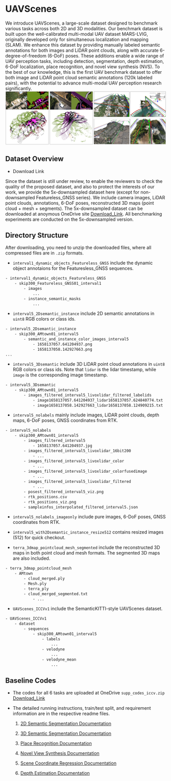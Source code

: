 

# UAVScenes 
We introduce UAVScenes, a large-scale dataset designed to benchmark various tasks across both 2D and 3D modalities.
Our benchmark dataset is built upon the well-calibrated multi-modal UAV dataset MARS-LVIG, originally developed only for simultaneous localization and mapping (SLAM). We enhance this dataset by providing manually labeled semantic annotations for both images and LiDAR point clouds, along with accurate 6-degree-of-freedom (6-DoF) poses. These additions enable a wide range of UAV perception tasks, including detection, segmentation, depth estimation, 6-DoF localization, place recognition, and novel view synthesis (NVS). To the best of our knowledge, this is the first UAV benchmark dataset to offer both image and LiDAR point cloud semantic annotations (120k labeled pairs), with the potential to advance multi-modal UAV perception research significantly. 
![pic](./pics/supp_demo.png)



## Dataset Overview
- Download Link

Since the dataset is still under review, to enable the reviewers to check the quality of the proposed dataset, and also to protect the interests of our work, we provide the 5x-downsampled dataset here (except for non-downsampled Featureless_GNSS series). We include camera images, LiDAR point clouds, annotations, 6-DoF poses, reconstructed 3D maps (point cloud + mesh + segments).
The 5x-downsampled dataset can be downloaded at 
anoymous OneDrive site [Download_Link](https://suppsupp321-my.sharepoint.com/:f:/g/personal/suppsupp321_suppsupp321_onmicrosoft_com/Emby2Ouvp1lOt-FDY74i13UBoWrrNRUxbTHv9AxEiv_4ow?e=ZqF16s). All benchmarking experiments are conducted on the 5x-downsampled version.





## Directory Structure

After downloading, you need to unzip the downloaded files, where all compressed files are in `.zip` formats.

- `interval1_dynamic_objects_Featureless_GNSS` include the dynamic object annotaions for the Featuresless_GNSS sequences.
```
- interval1_dynamic_objects_Featureless_GNSS
    - skip300_Featureless_GNSS01_interval1
        - images
            ...
        - instance_semantic_masks
            ...
```

- `interval5_2Dsemantic_instance` include 2D semantic annotations in `uint8` RGB colors or class ids.
```
- interval5_2Dsemantic_instance
    - skip300_AMtown01_interval5
        - semantic_and_instance_color_images_interval5
            - 1658137057.641204937.png
            - 1658137058.142927663.png
...
```

- `interval5_3Dsemantic` include 3D LiDAR point cloud annotations in `uint8` RGB colors or class ids. Note that `lidar` is the lidar timestamp, while `image` is the corresponding image timestamp. 
```
- interval5_3Dsemantic
    - skip300_AMtown01_interval5
        - images_filtered_interval5_livoxlidar_filtered_labelids
            - image1658137057.641204937_lidar1658137057.624840774.txt
            - image1658137058.142927663_lidar1658137058.124909215.txt
```

- `interval5_nolabels` mainly include images, LiDAR point clouds, depth maps, 6-DoF poses, GNSS coordinates from RTK.
```
- interval5_nolabels
    - skip300_AMtown01_interval5
        - images_filtered_interval5
            - 1658137057.641204937.jpg
        - images_filtered_interval5_livoxlidar_16bit200
            - ...
        - images_filtered_interval5_livoxlidar_color
            - ...
        - images_filtered_interval5_livoxlidar_colorfusedimage
            - ...
        - images_filtered_interval5_livoxlidar_filtered
            - ...
        - posest_filtered_interval5_viz.png
        - rtk_positions.csv
        - rtk_positions_viz.png
        - sampleinfos_interpolated_filtered_interval5.json
```

- `interval5_nolabels_imageonly` include pure images, 6-DoF poses, GNSS coordinates from RTK.

- `interval5_with2Dsemantic_instance_resize512` contains resized images (512) for quick checkout.



- `terra_3dmap_pointcloud_mesh_segmented` include the reconstructed 3D maps in both point cloud and mesh formats. The segmented 3D maps are also included.
```
- terra_3dmap_pointcloud_mesh
    - AMtown
        - cloud_merged.ply
        - Mesh.ply
        - terra_ply
        - cloud_merged_segmented.txt
            - ...
```

- `UAVScenes_ICCVv1` include the SemanticKITTI-style UAVScenes dataset.
```
- UAVScenes_ICCVv1
    - dataset 
        - sequences
            - skip300_AMtown01_interval5
                - labels
                    ...
                - velodyne
                    ...
                - velodyne_mean
                    ...
``` 



## Baseline Codes
- The codes for all 6 tasks are uploaded at OneDrive `supp_codes_iccv.zip` [Download_Link](https://suppsupp321-my.sharepoint.com/:f:/g/personal/suppsupp321_suppsupp321_onmicrosoft_com/Emby2Ouvp1lOt-FDY74i13UBoWrrNRUxbTHv9AxEiv_4ow?e=ZqF16s)

- The detailed running instructions, train/test split, and requirement information are in the respective readme files. 
    1. [2D Semantic Segmentation Documentation](./README1_2DSemantic.md)

    2. [3D Semantic Segmentation Documentation](./README2_3DSemantic.md)

    3. [Place Recognition Documentation](./README3_PlaceRecognition.md)

    4. [Novel View Synthesis Documentation](./README4_NovelViewSynthesis.md)

    5. [Scene Coordinate Regression Documentation](./README5_SceneCoordinateRegression.md)

    6. [Depth Estimation Documentation](./README6_DepthEstimation.md)



